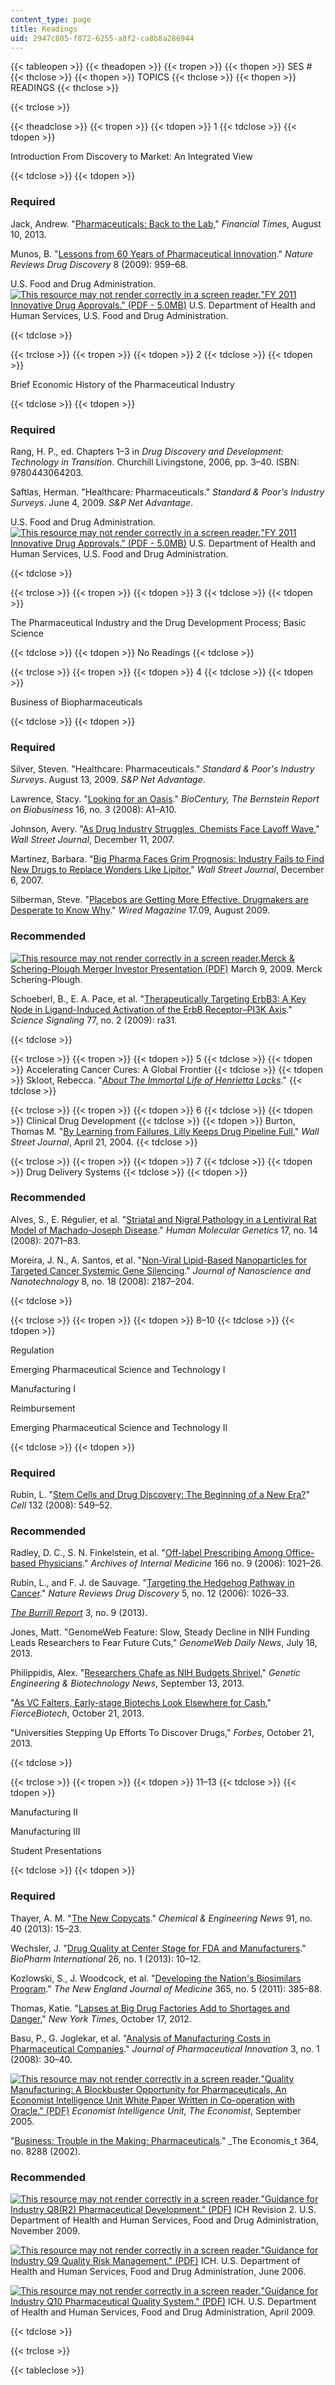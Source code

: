 ```yaml
---
content_type: page
title: Readings
uid: 2947c805-f872-6255-a8f2-ca8b8a286944
---
```


{{< tableopen >}}
{{< theadopen >}}
{{< tropen >}}
{{< thopen >}}
SES #
{{< thclose >}}
{{< thopen >}}
TOPICS
{{< thclose >}}
{{< thopen >}}
READINGS
{{< thclose >}}

{{< trclose >}}

{{< theadclose >}}
{{< tropen >}}
{{< tdopen >}}
1
{{< tdclose >}}
{{< tdopen >}}


Introduction From Discovery to Market: An Integrated View


{{< tdclose >}}
{{< tdopen >}}


### Required

Jack, Andrew. "[Pharmaceuticals: Back to the Lab](http://www.ft.com/intl/cms/s/0/e5679dae-e565-11e2-ad1a-00144feabdc0.html#axzz3FNYFnrPK)," _Financial Times_, August 10, 2013.

Munos, B. "[Lessons from 60 Years of Pharmaceutical Innovation](http://dx.doi.org/10.1038/nrd2961)." _Nature Reviews Drug Discovery_ 8 (2009): 959–68.

U.S. Food and Drug Administration. [![This resource may not render correctly in a screen reader.](/images/inacessible.gif)"FY 2011 Innovative Drug Approvals." (PDF - 5.0MB)](http://www.biopreneur.org/images/FY%202011%20Innovative%20Drug%20Approvals.pdf) U.S. Department of Health and Human Services, U.S. Food and Drug Administration.


{{< tdclose >}}

{{< trclose >}}
{{< tropen >}}
{{< tdopen >}}
2
{{< tdclose >}}
{{< tdopen >}}


Brief Economic History of the Pharmaceutical Industry


{{< tdclose >}}
{{< tdopen >}}


### Required

Rang, H. P., ed. Chapters 1–3 in _Drug Discovery and Development: Technology in Transition_. Churchill Livingstone, 2006, pp. 3–40. ISBN: 9780443064203.

Saftlas, Herman. "Healthcare: Pharmaceuticals." _Standard & Poor's Industry Surveys_. June 4, 2009. _S&P Net Advantage_.

U.S. Food and Drug Administration. [![This resource may not render correctly in a screen reader.](/images/inacessible.gif)"FY 2011 Innovative Drug Approvals." (PDF - 5.0MB)](http://www.fda.gov/downloads/AboutFDA/ReportsManualsForms/Reports/UCM278358.pdf) U.S. Department of Health and Human Services, U.S. Food and Drug Administration.


{{< tdclose >}}

{{< trclose >}}
{{< tropen >}}
{{< tdopen >}}
3
{{< tdclose >}}
{{< tdopen >}}


The Pharmaceutical Industry and the Drug Development Process; Basic Science


{{< tdclose >}}
{{< tdopen >}}
No Readings
{{< tdclose >}}

{{< trclose >}}
{{< tropen >}}
{{< tdopen >}}
4
{{< tdclose >}}
{{< tdopen >}}


Business of Biopharmaceuticals


{{< tdclose >}}
{{< tdopen >}}


### Required

Silver, Steven. "Healthcare: Pharmaceuticals." _Standard & Poor's Industry Surveys_. August 13, 2009. _S&P Net Advantage_.

Lawrence, Stacy. "[Looking for an Oasis](http://www.biocentury.com/biotech-pharma-news/finance/2008-01-14/finance-2008-financial-markets-preview-looking-for-an-oasis-a)." _BioCentury, The Bernstein Report on Biobusiness_ 16, no. 3 (2008): A1–A10.

Johnson, Avery. "[As Drug Industry Struggles, Chemists Face Layoff Wave](http://online.wsj.com/articles/SB119733600536720234)," _Wall Street Journal_, December 11, 2007.

Martinez, Barbara. "[Big Pharma Faces Grim Prognosis: Industry Fails to Find New Drugs to Replace Wonders Like Lipitor](http://online.wsj.com/articles/SB119689933952615133)," _Wall Street Journal_, December 6, 2007.

Silberman, Steve. "[Placebos are Getting More Effective. Drugmakers are Desperate to Know Why](http://archive.wired.com/medtech/drugs/magazine/17-09/ff_placebo_effect?currentPage=all)." _Wired Magazine_ 17.09, August 2009.

### Recommended

[![This resource may not render correctly in a screen reader.](/images/inacessible.gif)Merck & Schering-Plough Merger Investor Presentation (PDF)](http://media.corporate-ir.net/media_files/irol/89/89839/FINAL_Merck_Schering-Plough_Presentation.pdf) March 9, 2009. Merck Schering-Plough.

Schoeberl, B., E. A. Pace, et al. "[Therapeutically Targeting ErbB3: A Key Node in Ligand-Induced Activation of the ErbB Receptor–PI3K Axis](http://dx.doi.org/10.1126/scisignal.2000352)." _Science Signaling_ 77, no. 2 (2009): ra31.


{{< tdclose >}}

{{< trclose >}}
{{< tropen >}}
{{< tdopen >}}
5
{{< tdclose >}}
{{< tdopen >}}
Accelerating Cancer Cures: A Global Frontier
{{< tdclose >}}
{{< tdopen >}}
Skloot, Rebecca. "[_About The Immortal Life of Henrietta Lacks_](http://rebeccaskloot.com/the-immortal-life/)."
{{< tdclose >}}

{{< trclose >}}
{{< tropen >}}
{{< tdopen >}}
6
{{< tdclose >}}
{{< tdopen >}}
Clinical Drug Development
{{< tdclose >}}
{{< tdopen >}}
Burton, Thomas M. "[By Learning from Failures, Lilly Keeps Drug Pipeline Full](http://online.wsj.com/articles/SB108249266648388235)," _Wall Street Journal_, April 21, 2004.
{{< tdclose >}}

{{< trclose >}}
{{< tropen >}}
{{< tdopen >}}
7
{{< tdclose >}}
{{< tdopen >}}
Drug Delivery Systems
{{< tdclose >}}
{{< tdopen >}}


### Recommended

Alves, S., E. Régulier, et al. "[Striatal and Nigral Pathology in a Lentiviral Rat Model of Machado-Joseph Disease](http://dx.doi.org/10.1093/hmg/ddn106)." _Human Molecular Genetics_ 17, no. 14 (2008): 2071–83.

Moreira, J. N., A. Santos, et al. "[Non-Viral Lipid-Based Nanoparticles for Targeted Cancer Systemic Gene Silencing](http://cnc.cj.uc.pt/msbiocel/private/LabRot/JNN08.pdf)." _Journal of Nanoscience and Nanotechnology_ 8, no. 18 (2008): 2187–204.


{{< tdclose >}}

{{< trclose >}}
{{< tropen >}}
{{< tdopen >}}
8–10
{{< tdclose >}}
{{< tdopen >}}


Regulation

Emerging Pharmaceutical Science and Technology I

Manufacturing I

Reimbursement

Emerging Pharmaceutical Science and Technology II


{{< tdclose >}}
{{< tdopen >}}


### Required

Rubin, L. "[Stem Cells and Drug Discovery: The Beginning of a New Era?](http://dx.doi.org/10.1016/j.cell.2008.02.010)" _Cell_ 132 (2008): 549–52.

### Recommended

Radley, D. C., S. N. Finkelstein, et al. "[Off-label Prescribing Among Office-based Physicians](http://dx.doi.org/10.1001/archinte.166.9.1021)." _Archives of Internal Medicine_ 166 no. 9 (2006): 1021–26.

Rubin, L., and F. J. de Sauvage. "[Targeting the Hedgehog Pathway in Cancer](http://dx.doi.org/10.1177/1758834010366430)." _Nature Reviews Drug Discovery_ 5, no. 12 (2006): 1026–33.

[_The Burrill Report_](https://web.archive.org/web/20131002175503/http://www.burrillreport.com/article-the_september_2013_issue_of_the_burrill_report.html) 3, no. 9 (2013).

Jones, Matt. "GenomeWeb Feature: Slow, Steady Decline in NIH Funding Leads Researchers to Fear Future Cuts," _GenomeWeb Daily News_, July 18, 2013.

Philippidis, Alex. "[Researchers Chafe as NIH Budgets Shrivel](http://www.genengnews.com/insight-and-intelligenceand153/researchers-chafe-as-nih-budgets-shrivel/77899895/)," _Genetic Engineering & Biotechnology News_, September 13, 2013.

"[As VC Falters, Early-stage Biotechs Look Elsewhere for Cash](http://www.fiercebiotech.com/story/vc-falters-early-stage-biotechs-look-elsewhere-cash/2013-10-21)," _FierceBiotech_, October 21, 2013.

"Universities Stepping Up Efforts To Discover Drugs," _Forbes_, October 21, 2013.


{{< tdclose >}}

{{< trclose >}}
{{< tropen >}}
{{< tdopen >}}
11–13
{{< tdclose >}}
{{< tdopen >}}


Manufacturing II

Manufacturing III

Student Presentations


{{< tdclose >}}
{{< tdopen >}}


### Required

Thayer, A. M. "[The New Copycats](http://cen.acs.org/articles/91/i40/New-Copycats.html)." _Chemical & Engineering News_ 91, no. 40 (2013): 15–23.

Wechsler, J. "[Drug Quality at Center Stage for FDA and Manufacturers](http://www.biopharminternational.com/drug-quality-center-stage-fda-and-manufacturers)." _BioPharm International_ 26, no. 1 (2013): 10–12.

Kozlowski, S., J. Woodcock, et al. "[Developing the Nation's Biosimilars Program](http://dx.doi.org/10.1056/NEJMp1107285)." _The New England Journal of Medicine_ 365, no. 5 (2011): 385–88.

Thomas, Katie. "[Lapses at Big Drug Factories Add to Shortages and Danger](http://www.nytimes.com/2012/10/18/business/drug-makers-stalled-in-a-cycle-of-quality-lapses-and-shortages.html?pagewanted=all&_r=1&)," _New York Times_, October 17, 2012.

Basu, P., G. Joglekar, et al. "[Analysis of Manufacturing Costs in Pharmaceutical Companies](http://dx.doi.org/10.1007/s12247-008-9024-4)." _Journal of Pharmaceutical Innovation_ 3, no. 1 (2008): 30–40.

[![This resource may not render correctly in a screen reader.](/images/inacessible.gif)"Quality Manufacturing: A Blockbuster Opportunity for Pharmaceuticals, An Economist Intelligence Unit White Paper Written in Co-operation with Oracle." (PDF)](http://graphics.eiu.com/files/ad_pdfs/eiu_oracle_pharma_wp.pdf) _Economist Intelligence Unit, The Economist_, September 2005.

"[Business: Trouble in the Making; Pharmaceuticals](http://www.economist.com/node/1302425)." _The Economis_t 364, no. 8288 (2002).

### Recommended

[![This resource may not render correctly in a screen reader.](/images/inacessible.gif)"Guidance for Industry Q8(R2) Pharmaceutical Development." (PDF)](http://www.fda.gov/downloads/Drugs/Guidances/ucm073507.pdf) ICH Revision 2. U.S. Department of Health and Human Services, Food and Drug Administration, November 2009.

[![This resource may not render correctly in a screen reader.](/images/inacessible.gif)"Guidance for Industry Q9 Quality Risk Management." (PDF)](https://www.fda.gov/media/71543/download) ICH. U.S. Department of Health and Human Services, Food and Drug Administration, June 2006.

[![This resource may not render correctly in a screen reader.](/images/inacessible.gif)"Guidance for Industry Q10 Pharmaceutical Quality System." (PDF)](http://www.fda.gov/downloads/Drugs/Guidances/ucm073517.pdf) ICH. U.S. Department of Health and Human Services, Food and Drug Administration, April 2009.


{{< tdclose >}}

{{< trclose >}}

{{< tableclose >}}
